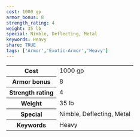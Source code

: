 ```yaml
---
cost: 1000 gp
armor_bonus: 8
strength_rating: 4
weight: 35 lb
special: Nimble, Deflecting, Metal
keywords: Heavy
share: TRUE
tags: ['Armor','Exotic-Armor','Heavy']
---
```

<p><span style="overflow-x: auto;"><table><tbody><tr><th>Cost</th><td>1000 gp</td></tr><tr><th>Armor bonus</th><td>8</td></tr><tr><th>Strength rating</th><td>4</td></tr><tr><th>Weight</th><td>35 lb</td></tr><tr><th>Special</th><td>Nimble, Deflecting, Metal</td></tr><tr><th>Keywords</th><td>Heavy</td></tr></tbody></table></span></p>
